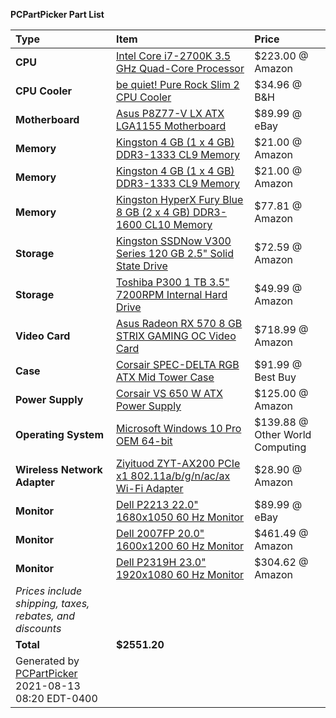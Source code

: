 **PCPartPicker Part List**

Type|Item|Price
:----|:----|:----
**CPU** | [Intel Core i7-2700K 3.5 GHz Quad-Core Processor](https://pcpartpicker.com/product/CNCwrH/intel-cpu-bx80623i72700k) | $223.00 @ Amazon
**CPU Cooler** | [be quiet! Pure Rock Slim 2 CPU Cooler](https://pcpartpicker.com/product/JcqPxr/be-quiet-pure-rock-slim-2-cpu-cooler-bk030) | $34.96 @ B&H
**Motherboard** | [Asus P8Z77-V LX ATX LGA1155 Motherboard](https://pcpartpicker.com/product/9DLypg/asus-motherboard-p8z77vlx) | $89.99 @ eBay
**Memory** | [Kingston 4 GB (1 x 4 GB) DDR3-1333 CL9 Memory](https://pcpartpicker.com/product/wjV48d/kingston-memory-kvr1333d3n94g) | $21.00 @ Amazon
**Memory** | [Kingston 4 GB (1 x 4 GB) DDR3-1333 CL9 Memory](https://pcpartpicker.com/product/wjV48d/kingston-memory-kvr1333d3n94g) | $21.00 @ Amazon
**Memory** | [Kingston HyperX Fury Blue 8 GB (2 x 4 GB) DDR3-1600 CL10 Memory](https://pcpartpicker.com/product/vmyFf7/kingston-memory-hx316c10fk28) | $77.81 @ Amazon
**Storage** | [Kingston SSDNow V300 Series 120 GB 2.5" Solid State Drive](https://pcpartpicker.com/product/rtzv6h/kingston-internal-hard-drive-sv300s37a120g) | $72.59 @ Amazon
**Storage** | [Toshiba P300 1 TB 3.5" 7200RPM Internal Hard Drive](https://pcpartpicker.com/product/2jL48d/toshiba-p300-1tb-35-7200rpm-internal-hard-drive-hdwd110uzsva) | $49.99 @ Amazon
**Video Card** | [Asus Radeon RX 570 8 GB STRIX GAMING OC Video Card](https://pcpartpicker.com/product/GzpmP6/asus-radeon-rx-570-8-gb-strix-gaming-oc-video-card-rog-strix-rx570-o8g-gaming) | $718.99 @ Amazon
**Case** | [Corsair SPEC-DELTA RGB ATX Mid Tower Case](https://pcpartpicker.com/product/VPrmP6/corsair-spec-delta-rgb-atx-mid-tower-case-cc-9011166-ww) | $91.99 @ Best Buy
**Power Supply** | [Corsair VS 650 W ATX Power Supply](https://pcpartpicker.com/product/FxDwrH/corsair-power-supply-cp9020051ww) | $125.00 @ Amazon
**Operating System** | [Microsoft Windows 10 Pro OEM 64-bit](https://pcpartpicker.com/product/MfH48d/microsoft-os-fqc08930) | $139.88 @ Other World Computing
**Wireless Network Adapter** | [Ziyituod ZYT-AX200 PCIe x1 802.11a/b/g/n/ac/ax Wi-Fi Adapter](https://pcpartpicker.com/product/QDyqqs/ziyituod-zyt-ax200-pcie-x1-80211abgnacax-wi-fi-adapter-zyt-ax200) | $28.90 @ Amazon
**Monitor** | [Dell P2213 22.0" 1680x1050 60 Hz Monitor](https://pcpartpicker.com/product/TTK7YJ/dell-monitor-4693136) | $89.99 @ eBay
**Monitor** | [Dell 2007FP 20.0" 1600x1200 60 Hz Monitor](https://pcpartpicker.com/product/B2PfrH/dell-monitor-4693407) | $461.49 @ Amazon
**Monitor** | [Dell P2319H 23.0" 1920x1080 60 Hz Monitor](https://pcpartpicker.com/product/qY7v6h/dell-p2319h-230-1920x1080-60hz-monitor-p2319h) | $304.62 @ Amazon
| *Prices include shipping, taxes, rebates, and discounts* |
| **Total** | **$2551.20** 
| Generated by [PCPartPicker](https://pcpartpicker.com) 2021-08-13 08:20 EDT-0400 |

